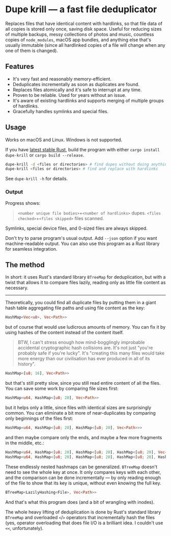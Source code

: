 # Dupe k*r*ill — a fast file deduplicator

Replaces files that have identical content with hardlinks, so that file data of all copies is stored only once, saving disk space. Useful for reducing sizes of multiple backups, messy collections of photos and music, countless copies of `node_modules`, macOS app bundles, and anything else that's usually immutable (since all hardlinked copies of a file will change when any one of them is changed).

## Features

* It's very fast and reasonably memory-efficient.
* Deduplicates incrementally as soon as duplicates are found.
* Replaces files atomically and it's safe to interrupt at any time.
* Proven to be reliable. Used for years without an issue.
* It's aware of existing hardlinks and supports merging of multiple groups of hardlinks.
* Gracefully handles symlinks and special files.

## Usage

Works on macOS and Linux. Windows is not supported.

If you have [latest stable Rust](https://www.rust-lang.org/), build the program with either `cargo install dupe-krill` or `cargo build --release`.

```sh
dupe-krill -d <files or directories> # find dupes without doing anything
dupe-krill <files or directories> # find and replace with hardlinks
```

See `dupe-krill -h` for details.

### Output

Progress shows:

> `<number unique file bodies>`+`<number of hardlinks>` dupes. `<files checked>`+`<files skipped>` files scanned.

Symlinks, special device files, and 0-sized files are always skipped.

Don't try to parse program's usual output. Add `--json` option if you want machine-readable output. You can also use this program as a Rust library for seamless integration.

## The method

In short: it uses Rust's standard library `BTreeMap` for deduplication, but with a twist that allows it to compare files lazily, reading only as little file content as necessary.

----

Theoretically, you could find all duplicate files by putting them in a giant hash table aggregating file paths and using file content as the key:

```rust
HashMap<Vec<u8>, Vec<Path>>
```

but of course that would use ludicrous amounts of memory. You can fix it by using hashes of the content instead of the content itself.

> BTW, I can't stress enough how mind-bogglingly improbable accidental cryptographic hash collisions are. It's not just "you're probably safe if you're lucky". It's "creating this many files would take more energy than our civilisation has ever produced in all of its history".

```rust
HashMap<[u8; 16], Vec<Path>>
```

but that's still pretty slow, since you still read entire content of all the files. You can save some work by comparing file sizes first:

```rust
HashMap<u64, HashMap<[u8; 20], Vec<Path>>
```

but it helps only a little, since files with identical sizes are surprisingly common. You can eliminate a bit more of near-duplicates by comparing only beginnings of the files first:

```rust
HashMap<u64, HashMap<[u8; 20], HashMap<[u8; 20], Vec<Path>>>
```

and then maybe compare only the ends, and maybe a few more fragments in the middle, etc.:

```rust
HashMap<u64, HashMap<[u8; 20], HashMap<[u8; 20], HashMap<[u8; 20], Vec<Path>>>>
HashMap<u64, HashMap<[u8; 20], HashMap<[u8; 20], HashMap<[u8; 20], HashMap<[u8; 20], HashMap<[u8; 20], …>>>>
```

These endlessly nested hashmaps can be generalized. `BTreeMap` doesn't need to see the whole key at once. It only compares keys with each other, and the comparison can be done incrementally — by only reading enough of the file to show that its key is unique, without even knowing the full key.

```rust
BTreeMap<LazilyHashing<File>, Vec<Path>>
```

And that's what this program does (and a bit of wrangling with inodes).

The whole heavy lifting of deduplication is done by Rust's standard library `BTreeMap` and overloaded `<`/`>` operators that incrementally hash the files (yes, operator overloading that does file I/O is a brilliant idea. I couldn't use `<<`, unfortunately).
